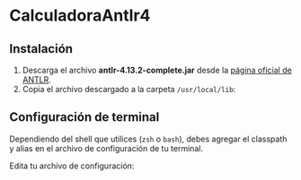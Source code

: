 # CalculadoraAntlr4


## Instalación

1. Descarga el archivo **antlr-4.13.2-complete.jar** desde la [página oficial de ANTLR](https://www.antlr.org/download.html).
2. Copia el archivo descargado a la carpeta `/usr/local/lib`:

## Configuración de terminal

Dependiendo del shell que utilices (`zsh` o `bash`), debes agregar el classpath y alias en el archivo de configuración de tu terminal.

Edita tu archivo de configuración:



